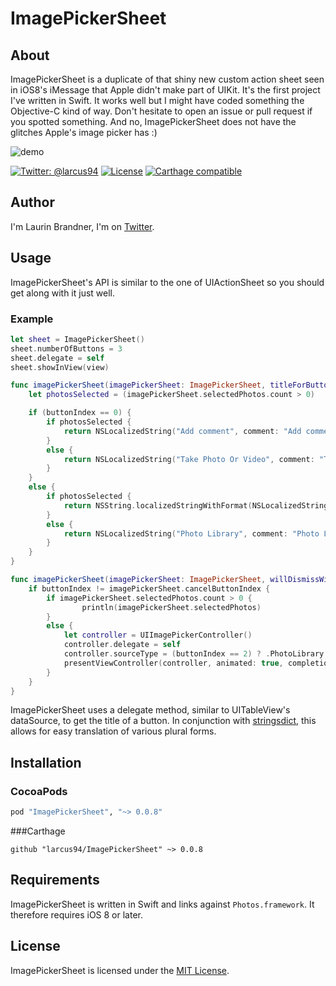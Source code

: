 # ImagePickerSheet

## About
ImagePickerSheet is a duplicate of that shiny new custom action sheet seen in iOS8's iMessage that Apple didn't make part of UIKit. It's the first project I've written in Swift. It works well but I might have coded something the Objective-C kind of way. Don't hesitate to open an issue or pull request if you spotted something.
And no, ImagePickerSheet does not have the glitches Apple's image picker has :)

![demo](Screenshots/ImagePickerSheet.gif)

[![Twitter: @larcus94](https://img.shields.io/badge/contact-@larcus94-blue.svg?style=flat)](https://twitter.com/larcus94)
[![License](http://img.shields.io/badge/license-MIT-green.svg?style=flat)](https://github.com/larcus94/ImagePickerSheet/blob/master/LICENSE)
[![Carthage compatible](https://img.shields.io/badge/Carthage-compatible-4BC51D.svg?style=flat)](https://github.com/Carthage/Carthage)

## Author
I'm Laurin Brandner, I'm on [Twitter](https://twitter.com/larcus94).

## Usage
ImagePickerSheet's API is similar to the one of UIActionSheet so you should get along with it just well.

### Example

```swift
let sheet = ImagePickerSheet()
sheet.numberOfButtons = 3
sheet.delegate = self
sheet.showInView(view)
```

```swift
func imagePickerSheet(imagePickerSheet: ImagePickerSheet, titleForButtonAtIndex buttonIndex: Int) -> String {
    let photosSelected = (imagePickerSheet.selectedPhotos.count > 0)

    if (buttonIndex == 0) {
        if photosSelected {
            return NSLocalizedString("Add comment", comment: "Add comment")
        }
        else {
            return NSLocalizedString("Take Photo Or Video", comment: "Take Photo Or Video")
        }
    }
    else {
        if photosSelected {
            return NSString.localizedStringWithFormat(NSLocalizedString("ImagePickerSheet.button1.Send %lu Photo", comment: "The secondary title of the image picker sheet to send the photos"), imagePickerSheet.selectedPhotos.count)
        }
        else {
            return NSLocalizedString("Photo Library", comment: "Photo Library")
        }
    }
}

func imagePickerSheet(imagePickerSheet: ImagePickerSheet, willDismissWithButtonIndex buttonIndex: Int) {
    if buttonIndex != imagePickerSheet.cancelButtonIndex {
        if imagePickerSheet.selectedPhotos.count > 0 {
                println(imagePickerSheet.selectedPhotos)
        }
        else {
            let controller = UIImagePickerController()
            controller.delegate = self
            controller.sourceType = (buttonIndex == 2) ? .PhotoLibrary : .Camera
            presentViewController(controller, animated: true, completion: nil)
        }
    }
}
```
ImagePickerSheet uses a delegate method, similar to UITableView's dataSource, to get the title of a button. In conjunction with [stringsdict](https://developer.apple.com/library/ios/documentation/MacOSX/Conceptual/BPInternational/StringsdictFileFormat/StringsdictFileFormat.html), this allows for easy translation of various plural forms.

## Installation

### CocoaPods
```ruby
pod "ImagePickerSheet", "~> 0.0.8"
```

###Carthage
```objc
github "larcus94/ImagePickerSheet" ~> 0.0.8
```


## Requirements
ImagePickerSheet is written in Swift and links against `Photos.framework`. It therefore requires iOS 8 or later.

## License
ImagePickerSheet is licensed under the [MIT License](http://opensource.org/licenses/mit-license.php).
